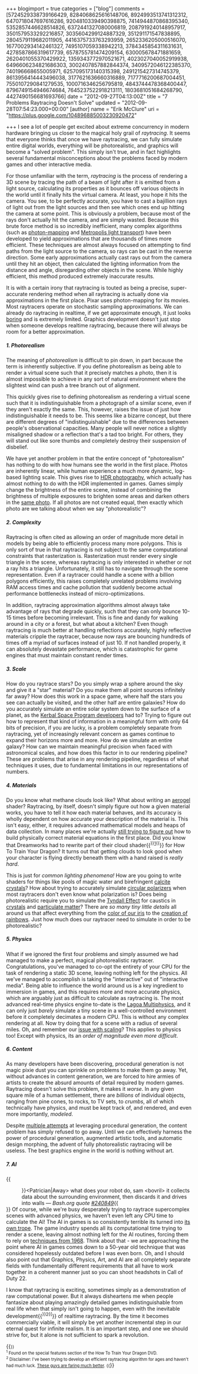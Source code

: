 +++
blogimport = true
categories = ["blog"]
comments = [5724529338739166429, 8284068625616148706, 8924993513741312312, 6470718047697616286, 9204810339490398875, 7414944870868395340, 5352857446628514826, 6372441327080006819, 2087919240148957917, 3501579533292216857, 3035604299124887329, 351291171547838895, 2804579119682011905, 4416375733763293959, 2652336205000516070, 1677002934142461327, 7495107059338942213, 3784345854311631631, 4278587866319617739, 6578755781474209154, 630005678471881659, 2620401055370429922, 1359343772970521671, 4023027040052919938, 6496606234821686303, 3002407857882844374, 3409572046122385370, 740196668655005971, 6257095173140315398, 2491215427314745379, 8613956414443496038, 3177621636660316889, 7177716200687004451, 7550107290841279535, 1000716346256795819, 4843744478368400447, 8796749154946674684, 7645237522918213111, 1803681051684268790, 4427490156681693766]
date = "2012-09-27T04:13:00Z"
title = "7 Problems Raytracing Doesn't Solve"
updated = "2012-09-28T07:54:23.000+00:00"
[author]
name = "Erik McClure"
uri = "https://plus.google.com/104896885003230920472"

+++
I see a lot of people get excited about extreme concurrency in modern hardware bringing us closer to the magical holy grail of *raytracing*. It seems that everyone thinks that once we have raytracing, we can fully simulate entire digital worlds, everything will be photorealistic, and graphics will become a "solved problem". This simply isn't true, and in fact highlights several fundamental misconceptions about the problems faced by modern games and other interactive media.

For those unfamiliar with the term, *raytracing* is the process of rendering a 3D scene by tracing the path of a beam of light after it is emitted from a light source, calculating its properties as it bounces off various objects in the world until it finally hits the virtual camera. At least, you hope it hits the camera. You see, to be perfectly accurate, you have to cast a bajillion rays of light out from the light sources and then see which ones end up hitting the camera at some point. This is obviously a problem, because most of the rays don't actually hit the camera, and are simply wasted. Because this brute force method is so incredibly inefficient, many complex algorithms (such as [photon-mapping](http://en.wikipedia.org/wiki/Photon_mapping) and [Metropolis light transport](http://en.wikipedia.org/wiki/Metropolis_light_transport)) have been developed to yield approximations that are thousands of times more efficient. These techniques are almost always focused on attempting to find paths from the light source to the camera, so rays can be cast in the reverse direction. Some early approximations actually cast rays out from the camera until they hit an object, then calculated the lighting information from the distance and angle, disregarding other objects in the scene. While highly efficient, this method produced extremely inaccurate results.

It is with a certain irony that raytracing is touted as being a precise, super-accurate rendering method when all raytracing is actually done via approximations in the first place. Pixar uses photon-mapping for its movies. Most raytracers operate on stochastic sampling approximations. We can already do raytracing in realtime, if we get approximate enough, it just looks [boring](http://www.youtube.com/watch?v=h5mRRElXy-w&t=0m50s) and is extremely limited. Graphics development doesn't just stop when someone develops realtime raytracing, because there will always be room for a better approximation.

##### 1. Photorealism
The meaning of *photorealism* is difficult to pin down, in part because the term is inherently subjective. If you define photorealism as being able to render a virtual scene such that it precisely matches a photo, then it is almost impossible to achieve in any sort of natural environment where the slightest wind can push a tree branch out of alignment.

This quickly gives rise to defining photorealism as rendering a virtual scene such that it is indistinguishable from a photograph of a similar scene, even if they aren't exactly the same. This, however, raises the issue of just how indistinguishable it needs to be. This seems like a bizarre concept, but there are different degrees of "indistinguishable" due to the differences between people's observational capacities. Many people will never notice a slightly misaligned shadow or a reflection that's a tad too bright. For others, they will stand out like sore thumbs and completely destroy their suspension of disbelief.

We have yet another problem in that the entire concept of "photorealism" has nothing to do with how humans see the world in the first place. Photos are inherently linear, while human experience a much more dynamic, log-based lighting scale. This gives rise to [HDR photography](http://en.wikipedia.org/wiki/High_dynamic_range_imaging), which actually has almost nothing to do with the HDR implemented in games. Games simply change the brightness of the entire scene, instead of combining the brightness of multiple exposures to brighten some areas and darken others in the [same photo](http://en.wikipedia.org/wiki/File:BrnoSunsetHDRExampleByIgor.jpg). If all photos are not created equal, then exactly which photo are we talking about when we say "photorealistic"?

##### 2. Complexity
Raytracing is often cited as allowing an order of magnitude more detail in models by being able to efficiently process many more polygons. This is only sort of true in that raytracing is not subject to the same computational constraints that rasterization is. Rasterization must render every single triangle in the scene, whereas raytracing is only interested in whether or not a ray hits a triangle. Unfortunately, it still has to navigate through the scene representation. Even if a raytracer could handle a scene with a billion polygons efficiently, this raises completely unrelated problems involving RAM access times and cache pollution that suddenly become actual performance bottlenecks instead of micro-optimizations.

In addition, raytracing approximation algorithms almost always take advantage of rays that degrade quickly, such that they can only bounce 10-15 times before becoming irrelevant. This is fine and dandy for walking around in a city or a forest, but what about a kitchen? Even though raytracing is much better at handling reflections accurately, highly reflective materials cripple the raytracer, because now rays are bouncing hundreds of times off a myriad of surfaces instead of just 10. If not handled properly, it can absolutely devastate performance, which is catastrophic for game engines that must maintain constant render times.

##### 3. Scale
How do you raytrace stars? Do you simply wrap a sphere around the sky and give it a "star" material? Do you make them all point sources infinitely far away? How does this work in a space game, where half the stars you see can actually be visited, and the other half are entire galaxies? How do you accurately simulate an entire solar system down to the surface of a planet, as the [Kerbal Space Program developers](http://kerbalspaceprogram.com/forum/entry.php/54-Scaled-Space-Now-with-100-more-Floating-Origin%21) had to? Trying to figure out how to represent that kind of information in a meaningful form with only 64 bits of precision, if you are lucky, is a problem completely separate from raytracing, yet of increasingly relevant concern as games continue to expand their horizons more and more. How do we simulate an entire galaxy? How can we maintain meaningful precision when faced with astronomical scales, and how does this factor in to our rendering pipeline? These are problems that arise in any rendering pipeline, regardless of what techniques it uses, due to fundamental limitations in our representations of numbers.

##### 4. Materials
Do you know what methane clouds look like? What about writing an [aerogel](http://en.wikipedia.org/wiki/File:Aerogel_nasa.jpg) shader? Raytracing, by itself, doesn't simply figure out how a given material works, you have to tell it how each material behaves, and its accuracy is wholly dependent on how accurate your description of the material is. This isn't easy, either, it requires advanced mathematical models and heaps of data collection. In many places we're actually [still trying to figure out](http://blog.selfshadow.com/publications/s2012-shading-course/) how to build physically correct material equations in the first place. Did you know that Dreamworks had to rewrite part of their cloud shader{{<sup>}}<a href="#r1">1</a>{{</sup>}} for How To Train Your Dragon? It turns out that getting clouds to look good when your character is flying directly beneath them with a hand raised is *really hard*. 

This is just for *common lighting phenomena!* How are you going to write shaders for things like pools of magic water and birefringent [calcite crystals](http://en.wikipedia.org/wiki/Birefringence)? How about trying to accurately simulate [circular polarizers](http://en.wikipedia.org/wiki/File:CircularPolarizer.jpg) when most raytracers don't even know what polarization is? Does being photorealistic require you to simulate the [Tyndall Effect](http://en.wikipedia.org/wiki/Tyndall_effect) for caustics in [crystals](http://en.wikipedia.org/wiki/File:Why_is_the_sky_blue.jpg) and [particulate matter](http://en.wikipedia.org/wiki/File:WaterAndFlourSuspensionLiquid.jpg)? There are *so many tiny little details* all around us that affect everything from the [color of our iris](http://en.wikipedia.org/wiki/Tyndall_scattering#Blue_irises) to the [creation of rainbows](http://en.wikipedia.org/wiki/Rainbow#Number_of_colours_in_spectrum_or_rainbow). Just how much does our raytracer need to simulate in order to be photorealistic?

##### 5. Physics
What if we ignored the first four problems and simply assumed we had managed to make a perfect, magical photorealistic raytracer. Congratulations, you've managed to co-opt the entirety of your CPU for the task of rendering a static 3D scene, leaving nothing left for the physics. All we've managed to accomplish is taking the "interactive" out of "interactive media". Being able to influence the world around us is a key ingredient to immersion in games, and this requires more and more accurate physics, which are arguably just as difficult to calculate as raytracing is. The most advanced real-time physics engine to-date is the [Lagoa Multiphysics](http://www.gameranx.com/updates/id/707/article/mind-blowing-physics-engine-demonstration/), and it can only just *barely* simulate a tiny scene in a well-controlled environment before it completely decimates a modern CPU. This is without any complex rendering at all. Now try doing that for a scene with a radius of several miles. Oh, and remember our [issue with scaling](#h3)? This applies to physics too! Except with physics, its an *order of magnitude even more difficult*.

##### 6. Content
As many developers have been discovering, procedural generation is not magic pixie dust you can sprinkle on problems to make them go away. Yet, without advances in content generation, we are forced to hire armies of artists to create the absurd amounts of detail required by modern games. Raytracing doesn't solve this problem, it makes it *worse*. In any given square mile of a human settlement, there are *billions* of individual objects, ranging from pine cones, to rocks, to TV sets, to *crumbs*, all of which technically have physics, and must be kept track of, and rendered, and even more importantly, *modeled*.

Despite [multiple attempts](http://en.wikipedia.org/wiki/Spore) at leveraging procedural generation, the content problem has simply refused to go away. Until we can effectively harness the power of procedural generation, augmented artistic tools, and automatic design morphing, the advent of fully photorealistic raytracing will be useless. The best graphics engine in the world is nothing without art.

##### 7. AI

{{<div style="margin-left:3em">}}&lt;Patrician|Away&gt; what does your robot do, sam 
&lt;bovril&gt; it collects data about the surrounding environment, then discards it and drives into walls 
— <i>Bash.org quote [#240849](http://bash.org/?240849)</i>{{</div>}}
Of course, while we're busy desperately trying to raytrace supercomplex scenes with advanced physics, we haven't even left any CPU time to calculate the AI! The AI in games is so consistently terrible its turned into [its own trope](http://tvtropes.org/pmwiki/pmwiki.php/Main/ArtificialStupidity). The game industry spends all its computational time trying to render a scene, leaving almost nothing left for the AI routines, forcing them to rely on [techniques from 1968](http://en.wikipedia.org/wiki/A*_search_algorithm). Think about that - we are approaching the point where AI in games comes down to a 50-year old technique that was considered hopelessly outdated before I was even born. Oh, and I should also point out that Graphics, Physics, Art, and AI are all completely separate fields with fundamentally different requirements that all have to work together in a coherent manner just so you can shoot headshots in Call of Duty 22.

I know that raytracing is exciting, sometimes simply as a demonstration of raw computational power. But it always disheartens me when people fantasize about playing amazingly detailed games indistinguishable from real life when that simply isn't going to happen, even with the inevitable development{{<sup>}}2{{</sup>}} of realtime raytracing. By the time it becomes commercially viable, it will simply be yet another incremental step in our eternal quest for infinite realism. It is an important step, and one we should strive for, but it alone is not sufficient to spark a revolution.

{{<span style="font-size:80%">}}<br/><sup><a name="r1">1</a></sup> Found on the special features section of the How To Train Your Dragon DVD.
<br/><sup>2</sup> Disclaimer: I've been trying to develop an efficient raytracing algorithm for ages and haven't had much luck. <a href="http://www.tml.tkk.fi/~samuli/publications/lehtinen2012siggraph_paper.pdf">These guys are faring much better</a>.
{{</span>}}
